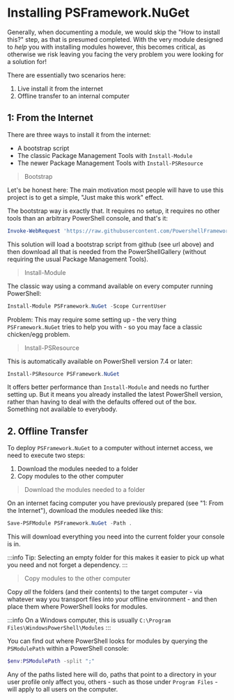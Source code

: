 ﻿---
sidebar_position: 2
---

# Installing PSFramework.NuGet

Generally, when documenting a module, we would skip the "How to install this?" step, as that is presumed completed.
With the very module designed to _help_ you with installing modules however, this becomes critical, as otherwise we risk leaving you facing the very problem you were looking for a solution for!

There are essentially two scenarios here:

1. Live install it from the internet
2. Offline transfer to an internal computer

## 1: From the Internet

There are three ways to install it from the internet:

+ A bootstrap script
+ The classic Package Management Tools with `Install-Module`
+ The newer Package Management Tools with `Install-PSResource`

> Bootstrap

Let's be honest here:
The main motivation most people will have to use this project is to get a simple, "Just make this work" effect.

The bootstrap way is exactly that.
It requires no setup, it requires no other tools than an arbitrary PowerShell console, and that's it:

```powershell
Invoke-WebRequest 'https://raw.githubusercontent.com/PowershellFrameworkCollective/PSFramework.NuGet/refs/heads/master/bootstrap.ps1' -UseBasicParsing | Invoke-Expression
```

This solution will load a bootstrap script from github (see url above) and then download all that is needed from the PowerShellGallery (without requiring the usual Package Management Tools).

> Install-Module

The classic way using a command available on every computer running PowerShell:

```powershell
Install-Module PSFramework.NuGet -Scope CurrentUser
```

Problem:
This may require some setting up - the very thing `PSFramework.NuGet` tries to help you with - so you may face a classic chicken/egg problem.

> Install-PSResource

This is automatically available on PowerShell version 7.4 or later:

```powershell
Install-PSResource PSFramework.NuGet
```

It offers better performance than `Install-Module` and needs no further setting up.
But it means you already installed the latest PowerShell version, rather than having to deal with the defaults offered out of the box.
Something not available to everybody.

## 2. Offline Transfer

To deploy `PSFramework.NuGet` to a computer without internet access, we need to execute two steps:

1. Download the modules needed to a folder
2. Copy modules to the other computer

> Download the modules needed to a folder

On an internet facing computer you have previously prepared (see "1: From the Internet"), download the modules needed like this:

```powershell
Save-PSFModule PSFramework.NuGet -Path .
```

This will download everything you need into the current folder your console is in.

:::info
Tip: Selecting an empty folder for this makes it easier to pick up what you need and not forget a dependency.
:::

> Copy modules to the other computer

Copy _all_ the folders (and their contents) to the target computer - via whatever way you transport files into your offline environment - and then place them where PowerShell looks for modules.

:::info
On a Windows computer, this is usually `C:\Program Files\WindowsPowerShell\Modules`
:::

You can find out where PowerShell looks for modules by querying the `PSModulePath` within a PowerShell console:

```powershell
$env:PSModulePath -split ";"
```

Any of the paths listed here will do, paths that point to a directory in your user profile only affect you, others - such as those under `Program Files` - will apply to all users on the computer.
